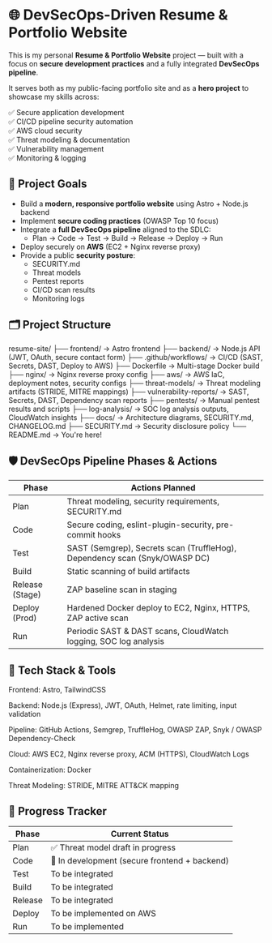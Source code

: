 # 🌐 DevSecOps-Driven Resume & Portfolio Website

This is my personal **Resume & Portfolio Website** project — built with a focus on **secure development practices** and a fully integrated **DevSecOps pipeline**.

It serves both as my public-facing portfolio site and as a **hero project** to showcase my skills across:

✅ Secure application development  
✅ CI/CD pipeline security automation  
✅ AWS cloud security  
✅ Threat modeling & documentation  
✅ Vulnerability management  
✅ Monitoring & logging  



## 🎯 Project Goals

- Build a **modern, responsive portfolio website** using Astro + Node.js backend
- Implement **secure coding practices** (OWASP Top 10 focus)
- Integrate a **full DevSecOps pipeline** aligned to the SDLC:
    - Plan → Code → Test → Build → Release → Deploy → Run
- Deploy securely on **AWS** (EC2 + Nginx reverse proxy)
- Provide a public **security posture**:
    - SECURITY.md
    - Threat models
    - Pentest reports
    - CI/CD scan results
    - Monitoring logs



## 🗂️ Project Structure

resume-site/
├── frontend/                → Astro frontend
├── backend/                 → Node.js API (JWT, OAuth, secure contact form)
├── .github/workflows/       → CI/CD (SAST, Secrets, DAST, Deploy to AWS)
├── Dockerfile               → Multi-stage Docker build
├── nginx/                   → Nginx reverse proxy config
├── aws/                     → AWS IaC, deployment notes, security configs
├── threat-models/           → Threat modeling artifacts (STRIDE, MITRE mappings)
├── vulnerability-reports/   → SAST, Secrets, DAST, Dependency scan reports
├── pentests/                → Manual pentest results and scripts
├── log-analysis/            → SOC log analysis outputs, CloudWatch insights
├── docs/                    → Architecture diagrams, SECURITY.md, CHANGELOG.md
├── SECURITY.md              → Security disclosure policy
└── README.md                → You're here!


## 🛡️ DevSecOps Pipeline Phases & Actions

| Phase           | Actions Planned                                                            |
| --------------- | -------------------------------------------------------------------------- |
| Plan            | Threat modeling, security requirements, SECURITY.md                        |
| Code            | Secure coding, eslint-plugin-security, pre-commit hooks                    |
| Test            | SAST (Semgrep), Secrets scan (TruffleHog), Dependency scan (Snyk/OWASP DC) |
| Build           | Static scanning of build artifacts                                         |
| Release (Stage) | ZAP baseline scan in staging                                               |
| Deploy (Prod)   | Hardened Docker deploy to EC2, Nginx, HTTPS, ZAP active scan               |
| Run             | Periodic SAST & DAST scans, CloudWatch logging, SOC log analysis           |



## 🚀 Tech Stack & Tools
Frontend: Astro, TailwindCSS

Backend: Node.js (Express), JWT, OAuth, Helmet, rate limiting, input validation

Pipeline: GitHub Actions, Semgrep, TruffleHog, OWASP ZAP, Snyk / OWASP Dependency-Check

Cloud: AWS EC2, Nginx reverse proxy, ACM (HTTPS), CloudWatch Logs

Containerization: Docker

Threat Modeling: STRIDE, MITRE ATT&CK mapping


## 📜 Progress Tracker

| Phase   | Current Status                                |
| ------- | --------------------------------------------- |
| Plan    | ✅ Threat model draft in progress              |
| Code    | 🚧 In development (secure frontend + backend) |
| Test    |  To be integrated                           |
| Build   |  To be integrated                           |
| Release |  To be integrated                           |
| Deploy  |  To be implemented on AWS                   |
| Run     |  To be implemented                          |
